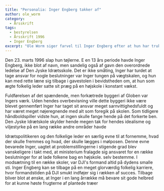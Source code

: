 ```yaml
---
title: "Personalia: Inger Engberg takker af"
author: ole_worm
category:
  - Årsskrift
tags:
  - bestyrelsen
  - Årsskrift 1996
  - Inger Engberg
excerpt: "Ole Worm siger farvel til Inger Engberg efter at hun har trukket sig fra formandsposten på DJI.."
---
```


Den 23. marts 1996 slap hun tøjlerne. E en 13 års periode havde Inger Engberg, ikke blot af navn, men sandelig også af gavn den overordnede ledelse af Den Jyske Idrætsskole. Det er ikke småting, Inger har turdet at tage ansvar for nogle beslutninger var Inger tungen på vægtskalen, og hun kan med rette læne sig tilbage i gavestolen i bevidstheden om, at hun som ægte folkelig leder satte sit præg på en højskole i konstant vækst.

Fuldførelsen af det spændende, men forkætrede byggeri af Globen var Ingers værk. Uden hendes overbevisning ville dette byggeri ikke være blevet gennemført Inger har taget sit ansvar meget sarnvittighedsfuldt og har været meget nøjeregnende med alt som foregik på skolen. Som tidligere håndboldspiller vidste hun, at ingen skulle fange hende på det forkerte ben. Den Jyske Idrætskole skylder hende megen tak for hendes idealisme og viljestyrke på en lang række andre områder havde

Idrætspolitikeren og den folkelige leder en særlig evne til at fornemme, hvad der skulle fremmes og hvad, der skulle lægges i mølposen. Denne evne bevarede Inger, uagtet at problemstillingerne i stigende grad blev vanskeligere i takt med, at ministerium fralagde sig ansvaret for en række beslutninger for at lade folkene bag en højskole. selv bestemme. I modsætning til en række skoler, var DJI's formand altid på dydens smalle sti. Inger Engberg kan se tilbage på en meget glorværdig folkelig karriere, hvor formandstiden på DJI smukt indføjer sig i rækken af succes. Tilbage bliver blot at ønske, at Inger i en lang årrække må bevare sit gode helbred for at kunne høste frugterne af plantede træer
